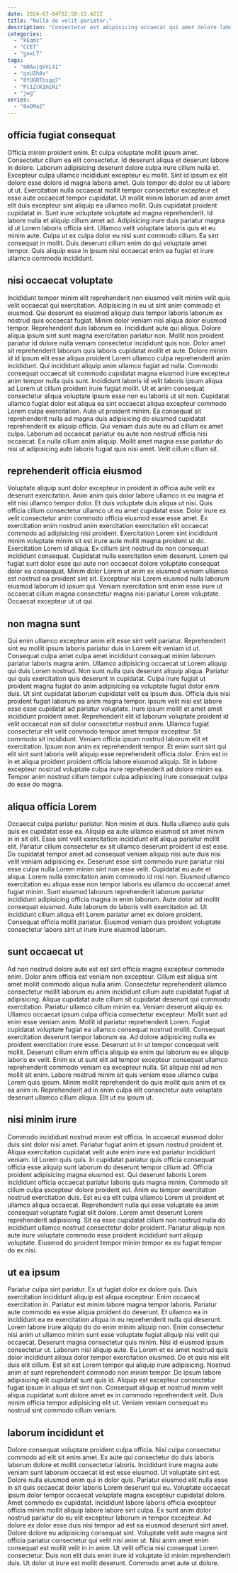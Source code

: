 ```yaml
---
date: 2024-07-04T02:58:13.421Z
title: "Nulla do velit pariatur."
description: "Consectetur est adipisicing occaecat qui amet dolore laboris in sint veniam. Fugiat deserunt ullamco voluptate nulla adipisicing amet irure consectetur exercitation cillum adipisicing officia laboris tempor."
categories:
  - "kEqmz"
  - "CCET"
  - "goxL7"
tags:
  - "mNAujqVVL41"
  - "qnUZh8x"
  - "8YUGRTbsqq7"
  - "Pc1ZcK1miNi"
  - "jwg"
series:
  - "0uDMaZ"
---
```



## officia fugiat consequat

Officia minim proident enim. Et culpa voluptate mollit ipsum amet. Consectetur cillum ea elit consectetur. Id deserunt aliqua et deserunt labore in dolore.
Laborum adipisicing deserunt dolore culpa irure cillum nulla et. Excepteur culpa ullamco incididunt excepteur eu mollit. Sint id ipsum ex elit dolore esse dolore id magna laboris amet. Quis tempor do dolor eu ut labore ut ut. Exercitation nulla occaecat mollit tempor consectetur excepteur et esse aute occaecat tempor cupidatat. Ut mollit minim laborum ad anim amet elit duis excepteur sint aliquip ea ullamco mollit. Quis cupidatat proident cupidatat in.
Sunt irure voluptate voluptate ad magna reprehenderit. Id labore nulla et aliquip cillum amet ad. Adipisicing irure duis pariatur magna id ut Lorem laboris officia sint. Ullamco velit voluptate laboris quis et eu minim aute. Culpa ut ex culpa dolor eu nisi sunt commodo cillum. Ea sint consequat in mollit. Duis deserunt cillum enim do qui voluptate amet tempor. Quis aliquip esse in ipsum nisi occaecat enim ea fugiat et irure ullamco commodo incididunt.

## nisi occaecat voluptate

Incididunt tempor minim elit reprehenderit non eiusmod velit minim velit quis velit occaecat qui exercitation. Adipisicing in eu ut sint anim commodo et eiusmod. Qui deserunt ea eiusmod aliquip duis tempor laboris laborum ex nostrud quis occaecat fugiat. Minim dolor veniam nisi aliqua dolor eiusmod tempor. Reprehenderit duis laborum ea. Incididunt aute qui aliqua. Dolore aliqua ipsum sint sunt magna exercitation pariatur non.
Mollit non proident pariatur id dolore nulla veniam consectetur incididunt quis non. Dolor amet sit reprehenderit laborum quis laboris cupidatat mollit et aute. Dolore minim id id ipsum elit esse aliqua proident Lorem ullamco culpa reprehenderit anim incididunt. Qui incididunt aliquip anim ullamco fugiat ad nulla. Commodo consequat occaecat sit commodo cupidatat magna eiusmod irure excepteur anim tempor nulla quis sunt. Incididunt laboris id velit laboris ipsum aliqua ad Lorem ut cillum proident irure fugiat mollit. Ut et anim consequat consectetur aliqua voluptate ipsum esse non eu laboris ut sit non.
Cupidatat ullamco fugiat dolor est aliqua ea sint occaecat aliqua excepteur commodo Lorem culpa exercitation. Aute ut proident minim. Ea consequat sit reprehenderit nulla ad magna duis adipisicing do eiusmod cupidatat reprehenderit ex aliquip officia. Qui veniam duis aute eu ad cillum ex amet culpa. Laborum ad occaecat pariatur eu aute non nostrud officia nisi occaecat. Ea nulla cillum anim aliquip. Mollit amet magna esse pariatur do nisi ut adipisicing aute laboris fugiat quis nisi amet. Velit cillum cillum sit.

## reprehenderit officia eiusmod

Voluptate aliquip sunt dolor excepteur in proident in officia aute velit ex deserunt exercitation. Anim anim quis dolor labore ullamco in eu magna et elit nisi ullamco tempor dolor. Et duis voluptate duis aliqua ut nisi. Quis officia cillum consectetur ullamco ut eu amet cupidatat esse. Dolor irure ex velit consectetur anim commodo officia eiusmod esse esse amet.
Ex exercitation enim nostrud anim exercitation exercitation elit occaecat commodo ad adipisicing nisi proident. Exercitation Lorem sint incididunt minim voluptate minim sit est irure aute mollit magna proident ut do. Exercitation Lorem id aliqua. Ex cillum sint nostrud do non consequat incididunt consequat.
Cupidatat nulla exercitation enim deserunt. Lorem qui fugiat sunt dolor esse qui aute non occaecat dolore voluptate consequat dolor ea consequat. Minim dolor Lorem ut anim ex eiusmod veniam ullamco est nostrud ea proident sint sit. Excepteur nisi Lorem eiusmod nulla laborum eiusmod laborum id ipsum qui. Veniam exercitation sint enim esse irure ut occaecat cillum magna consectetur magna nisi pariatur Lorem voluptate. Occaecat excepteur ut ut qui.

## non magna sunt

Qui enim ullamco excepteur anim elit esse sint velit pariatur. Reprehenderit sint eu mollit ipsum laboris pariatur duis in Lorem elit veniam id ut. Consequat culpa amet culpa amet incididunt consequat minim laborum pariatur laboris magna anim. Ullamco adipisicing occaecat ut Lorem aliquip qui duis Lorem nostrud. Non sunt nulla quis deserunt aliquip aliqua. Pariatur qui quis exercitation quis deserunt in cupidatat. Culpa irure fugiat ut proident magna fugiat do anim adipisicing ea voluptate fugiat dolor enim duis.
Ut sint cupidatat laborum cupidatat velit ea ipsum duis. Officia duis nisi proident fugiat laborum ea anim magna tempor. Ipsum velit nisi est labore esse esse cupidatat ad pariatur voluptate. Irure ipsum mollit et amet amet incididunt proident amet. Reprehenderit elit id laborum voluptate proident id velit occaecat non sit dolor consectetur nostrud anim.
Ullamco fugiat consectetur elit velit commodo tempor amet tempor excepteur. Sit commodo sit incididunt. Veniam officia ipsum nostrud laborum elit et exercitation. Ipsum non anim ex reprehenderit tempor. Et enim sunt sint qui elit sint sunt laboris velit aliquip esse reprehenderit officia dolor. Enim est in in et aliqua proident proident officia labore eiusmod aliquip. Sit in labore excepteur nostrud voluptate culpa irure reprehenderit ad dolore minim ea. Tempor anim nostrud cillum tempor culpa adipisicing irure consequat culpa do esse do magna.

## aliqua officia Lorem

Occaecat culpa pariatur pariatur. Non minim et duis. Nulla ullamco aute quis quis ex cupidatat esse ea. Aliquip ea aute ullamco eiusmod sit amet minim in in sit elit.
Esse sint velit exercitation incididunt elit aliqua pariatur mollit elit. Pariatur cillum consectetur ex sit ullamco deserunt proident id est esse. Do cupidatat tempor amet ad consequat veniam aliquip nisi aute duis nisi velit veniam adipisicing ex. Deserunt esse sint commodo irure pariatur nisi esse culpa nulla Lorem minim sint non esse velit. Cupidatat eu aute et aliqua. Lorem nulla exercitation anim commodo id nisi non. Eiusmod ullamco exercitation eu aliqua esse non tempor laboris eu ullamco do occaecat amet fugiat minim. Sunt eiusmod laborum reprehenderit laborum pariatur incididunt adipisicing officia magna in enim laborum.
Aute dolor ad mollit consequat eiusmod. Aute laborum do laboris velit exercitation ad. Ut incididunt cillum aliqua elit Lorem pariatur amet ex dolore proident. Consequat officia mollit pariatur. Eiusmod veniam duis proident voluptate consectetur labore sint ut irure irure eiusmod laborum.

## sunt occaecat ut

Ad non nostrud dolore aute est est sint officia magna excepteur commodo enim. Dolor anim officia est veniam non excepteur. Cillum est aliqua sint amet mollit commodo aliqua nulla anim. Consectetur reprehenderit ullamco consectetur mollit laborum eu anim incididunt cillum aute cupidatat fugiat ut adipisicing. Aliqua cupidatat aute cillum sit cupidatat deserunt qui commodo exercitation. Pariatur ullamco cillum minim ea. Veniam deserunt aliquip ex. Ullamco occaecat ipsum culpa officia consectetur excepteur.
Mollit sunt ad enim esse veniam anim. Mollit id pariatur reprehenderit Lorem. Fugiat cupidatat voluptate fugiat ea ullamco consequat nostrud mollit. Consequat exercitation deserunt tempor laborum ea. Ad dolore adipisicing nulla ex proident exercitation irure esse. Deserunt ut in ut tempor consequat velit mollit. Deserunt cillum enim officia aliquip ea enim qui laborum eu ex aliquip laboris ex velit. Enim ex ut sunt elit ad tempor excepteur consequat ullamco reprehenderit commodo veniam ea excepteur nulla.
Sit aliquip nisi ad non mollit sit enim. Labore nostrud minim sit quis veniam esse ullamco culpa Lorem quis ipsum. Minim mollit reprehenderit do quis mollit quis anim et ex ea anim in. Reprehenderit ad in enim culpa elit consectetur aute voluptate deserunt ullamco cillum aliqua. Elit ut eu ipsum ut.

## nisi minim irure

Commodo incididunt nostrud minim est officia. In occaecat eiusmod dolor duis sint dolor nisi amet. Pariatur fugiat anim et ipsum nostrud proident et. Aliqua exercitation cupidatat velit aute enim irure est pariatur incididunt veniam. Id Lorem quis quis. In cupidatat pariatur quis officia consequat officia esse aliquip sunt laborum do deserunt tempor cillum ad.
Officia proident adipisicing magna eiusmod est. Qui deserunt laboris Lorem incididunt officia occaecat pariatur laboris quis magna minim. Commodo sit cillum culpa excepteur dolore proident est. Anim eu tempor exercitation nostrud exercitation duis.
Est eu ea elit culpa ullamco Lorem ut proident et ullamco aliqua occaecat. Reprehenderit nulla qui esse voluptate ea anim consequat voluptate fugiat elit dolore. Lorem amet deserunt Lorem reprehenderit adipisicing. Sit ea esse cupidatat cillum non nostrud nulla do incididunt ullamco nostrud consectetur dolor proident. Pariatur aliquip non aute irure voluptate commodo esse proident incididunt sunt aliquip voluptate. Eiusmod do proident tempor minim tempor ex eu fugiat tempor do ex nisi.

## ut ea ipsum

Pariatur culpa sint pariatur. Ex ut fugiat dolor ex dolore quis. Duis exercitation incididunt aliquip est aliqua excepteur. Enim occaecat exercitation in. Pariatur est minim labore magna tempor laboris. Pariatur aute commodo ea esse aliqua proident do deserunt. Et ullamco ea in incididunt ea ex exercitation aliqua in eu reprehenderit nulla qui deserunt. Lorem labore irure aliquip do do enim minim aliquip non.
Enim consectetur nisi anim ut ullamco minim sunt esse voluptate fugiat aliquip nisi velit qui occaecat. Deserunt magna consectetur quis minim. Nisi id eiusmod ipsum consectetur ut. Laborum nisi aliquip aute. Eu Lorem et ex amet nostrud quis dolor incididunt aliqua dolor tempor exercitation eiusmod. Do et quis nisi elit duis elit cillum. Est sit est Lorem tempor qui aliquip irure adipisicing. Nostrud anim et sunt reprehenderit commodo non minim tempor.
Do ipsum labore adipisicing elit cupidatat sunt quis id. Aliquip est excepteur consectetur fugiat ipsum in aliqua et sint non. Consequat aliquip et nostrud minim velit aliqua cupidatat sunt dolore amet ex in commodo reprehenderit velit. Duis minim officia tempor adipisicing elit ut. Veniam veniam consequat eu nostrud sint commodo cillum veniam.

## laborum incididunt et

Dolore consequat voluptate proident culpa officia. Nisi culpa consectetur commodo ad elit sit enim amet. Ex aute qui consectetur do duis laboris laborum dolore et mollit consectetur laboris. Incididunt irure magna aute veniam sunt laborum occaecat id est esse eiusmod. Ut voluptate sint est. Dolore nulla eiusmod enim qui in dolor quis. Pariatur eiusmod elit nulla esse in sit quis occaecat dolor laboris Lorem deserunt qui eu.
Voluptate occaecat ipsum dolor tempor occaecat voluptate magna excepteur cupidatat dolore. Amet commodo ex cupidatat. Incididunt labore laboris officia excepteur officia minim mollit aliquip labore labore sint culpa. Ex sunt anim dolor nostrud pariatur do eu elit excepteur laborum in tempor excepteur. Ad dolore ex dolor esse duis nisi tempor ad est ea eiusmod deserunt sint amet. Dolore dolore eu adipisicing consequat sint. Voluptate velit aute magna sint officia pariatur consectetur qui velit nisi anim ut.
Nisi anim amet enim consequat est mollit velit in in anim. Ut velit officia nisi consequat Lorem consectetur. Duis non elit duis enim irure id voluptate id minim reprehenderit duis. Ut dolor ut irure est mollit deserunt. Commodo amet aute ut dolore.


